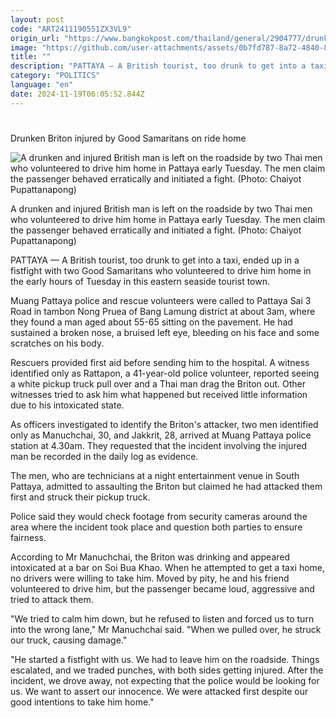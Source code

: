 ```yaml
---
layout: post
code: "ART2411190551ZX3VL9"
origin_url: "https://www.bangkokpost.com/thailand/general/2904777/drunken-briton-injured-by-good-samaritans-on-ride-home"
image: "https://github.com/user-attachments/assets/0b7fd787-8a72-4840-8a94-de584b677567"
title: ""
description: "PATTAYA — A British tourist, too drunk to get into a taxi, ended up in a fistfight with two Good Samaritans who volunteered to drive him home in the early hours of Tuesday in this eastern seaside tourist town."
category: "POLITICS"
language: "en"
date: 2024-11-19T06:05:52.844Z
---
```


# 

Drunken Briton injured by Good Samaritans on ride home

![A drunken and injured British man is left on the roadside by two Thai men who volunteered to drive him home in Pattaya early Tuesday. The men claim the passenger behaved erratically and initiated a fight. (Photo: Chaiyot Pupattanapong)](https://github.com/user-attachments/assets/6119ed84-4b33-4289-aa15-b2c365ba0561)

A drunken and injured British man is left on the roadside by two Thai men who volunteered to drive him home in Pattaya early Tuesday. The men claim the passenger behaved erratically and initiated a fight. (Photo: Chaiyot Pupattanapong)

PATTAYA — A British tourist, too drunk to get into a taxi, ended up in a fistfight with two Good Samaritans who volunteered to drive him home in the early hours of Tuesday in this eastern seaside tourist town.

Muang Pattaya police and rescue volunteers were called to Pattaya Sai 3 Road in tambon Nong Pruea of Bang Lamung district at about 3am, where they found a man aged about 55-65 sitting on the pavement. He had sustained a broken nose, a bruised left eye, bleeding on his face and some scratches on his body. 

Rescuers provided first aid before sending him to the hospital. A witness identified only as Rattapon, a 41-year-old police volunteer, reported seeing a white pickup truck pull over and a Thai man drag the Briton out. Other witnesses tried to ask him what happened but received little information due to his intoxicated state. 

As officers investigated to identify the Briton's attacker, two men identified only as Manuchchai, 30, and Jakkrit, 28, arrived at Muang Pattaya police station at 4.30am. They requested that the incident involving the injured man be recorded in the daily log as evidence. 

The men, who are technicians at a night entertainment venue in South Pattaya, admitted to assaulting the Briton but claimed he had attacked them first and struck their pickup truck. 

Police said they would check footage from security cameras around the area where the incident took place and question both parties to ensure fairness. 

According to Mr Manuchchai, the Briton was drinking and appeared intoxicated at a bar on Soi Bua Khao. When he attempted to get a taxi home, no drivers were willing to take him. Moved by pity, he and his friend volunteered to drive him, but the passenger became loud, aggressive and tried to attack them. 

"We tried to calm him down, but he refused to listen and forced us to turn into the wrong lane," Mr Manuchchai said. "When we pulled over, he struck our truck, causing damage." 

"He started a fistfight with us. We had to leave him on the roadside. Things escalated, and we traded punches, with both sides getting injured. After the incident, we drove away, not expecting that the police would be looking for us. We want to assert our innocence. We were attacked first despite our good intentions to take him home."